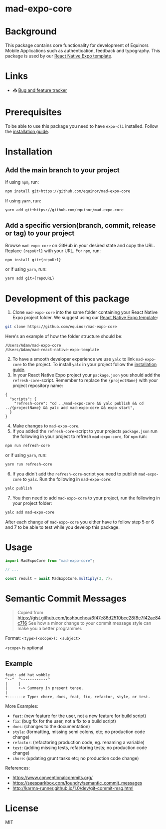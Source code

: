# mad-expo-core

# Background
This package contains core functionality for development of Equinors Mobile Applications such as authentication, feedback and typography. This package is used by our [React Native Expo template](https://github.com/equinor/mad-react-native-expo-template).

# Links
- :inbox_tray: [Bug and feature tracker](https://github.com/equinor/mad-expo-core/projects/1)

# Prerequisites
To be able to use this package you need to have `expo-cli` installed. Follow the [installation guide](https://docs.expo.dev/get-started/installation).

# Installation
## Add the main branch to your project
If using `npm`, run:
```sh
npm install git+https://github.com/equinor/mad-expo-core
```
If using `yarn`, run:
```sh
yarn add git+https://github.com/equinor/mad-expo-core
```

## Add a specific version(branch, commit, release or tag) to your project
Browse `mad-expo-core` on GitHub in your desired state and copy the URL. Replace `{repoUrl}` with your URL. For `npm`, run:
```sh
npm install git+{repoUrl}
```
or if using `yarn`, run:
```sh
yarn add git+{repoURL}
```

# Development of this package
1. Clone `mad-expo-core` into the same folder containing your React Native Expo project folder. We suggest using our [React Native Expo template](https://github.com/equinor/mad-react-native-expo-template):
```sh
git clone https://github.com/equinor/mad-expo-core
```
Here's an example of how the folder structure should be:
```
/Users/Adam/mad-expo-core
/Users/Adam/mad-react-native-expo-template
```
2. To have a smooth developer experience we use `yalc` to link `mad-expo-core` to the project. To install `yalc` in your project follow the [installation guide](https://github.com/wclr/yalc#installation).
3. In your React Native Expo project your `package.json` you should add the `refresh-core`-script. Remember to replace the `{projectName}` with your project repository name:
```json5
{
  "scripts": {
    "refresh-core": "cd ../mad-expo-core && yalc publish && cd ../{projectName} && yalc add mad-expo-core && expo start",  
  }
}
```
4. Make changes to `mad-expo-core`.
5. If you added the `refresh-core`-script to your projects `package.json` run the following in your project to refresh `mad-expo-core`, for `npm` run:
```sh
npm run refresh-core
```
or if using `yarn`, run:
```sh
yarn run refresh-core
```
6. If you didn't add the `refresh-core`-script you need to publish `mad-expo-core` to `yalc`. Run the following in `mad-expo-core`:
```sh
yalc publish
```
7. You then need to add `mad-expo-core` to your project, run the following in your project folder:
```sh
yalc add mad-expo-core
```
After each change of `mad-expo-core` you either have to follow step 5 or 6 and 7 to be able to test while you develop this package.

# Usage
```js
import MadExpoCore from "mad-expo-core";

// ...

const result = await MadExpoCore.multiply(3, 7);
```

# Semantic Commit Messages
> Copied from https://gist.github.com/joshbuchea/6f47e86d2510bce28f8e7f42ae84c716
See how a minor change to your commit message style can make you a better programmer.

Format: `<type>(<scope>): <subject>`

`<scope>` is optional

## Example

```
feat: add hat wobble
^--^  ^------------^
|     |
|     +-> Summary in present tense.
|
+-------> Type: chore, docs, feat, fix, refactor, style, or test.
```

More Examples:

- `feat`: (new feature for the user, not a new feature for build script)
- `fix`: (bug fix for the user, not a fix to a build script)
- `docs`: (changes to the documentation)
- `style`: (formatting, missing semi colons, etc; no production code change)
- `refactor`: (refactoring production code, eg. renaming a variable)
- `test`: (adding missing tests, refactoring tests; no production code change)
- `chore`: (updating grunt tasks etc; no production code change)

References:

- https://www.conventionalcommits.org/
- https://seesparkbox.com/foundry/semantic_commit_messages
- http://karma-runner.github.io/1.0/dev/git-commit-msg.html

# License

MIT
